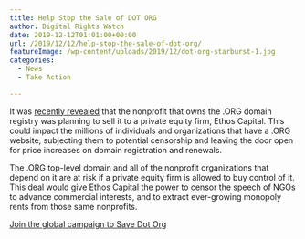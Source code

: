 ```yaml
---
title: Help Stop the Sale of DOT ORG
author: Digital Rights Watch
date: 2019-12-12T01:01:00+00:00
url: /2019/12/12/help-stop-the-sale-of-dot-org/
featureImage: /wp-content/uploads/2019/12/dot-org-starburst-1.jpg
categories:
  - News
  - Take Action

---
```

It was [recently revealed][1] that the nonprofit that owns the .ORG domain registry was planning to sell it to a private equity firm, Ethos Capital. This could impact the millions of individuals and organizations that have a .ORG website, subjecting them to potential censorship and leaving the door open for price increases on domain registration and renewals.

The .ORG top-level domain and all of the nonprofit organizations that depend on it are at risk if a private equity firm is allowed to buy control of it. This deal would give Ethos Capital the power to censor the speech of NGOs to advance commercial interests, and to extract ever-growing monopoly rents from those same nonprofits.

[Join the global campaign to Save Dot Org][2]

 [1]: https://www.eff.org/deeplinks/2019/12/we-need-save-org-arbitrary-censorship-halting-private-equity-buy-out
 [2]: https://savedotorg.org/